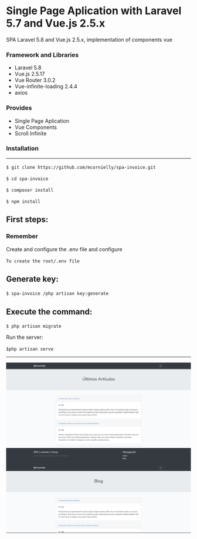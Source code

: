 # Single Page Aplication with Laravel 5.7 and Vue.js 2.5.x
SPA Laravel 5.8 and Vue.js 2.5.x, implementation of components vue

### Framework and Libraries
- Laravel 5.8
- Vue.js 2.5.17
- Vue Router 3.0.2
- Vue-infinite-loading 2.4.4
- axios

### Provides
- Single Page Aplication 
- Vue Components
- Scroll Infinite

### Installation
---

`$ git clone https://github.com/mcornielly/spa-invoice.git`

`$ cd spa-invoice`

`$ composer install`

`$ npm install`

First steps:
---
### Remember

Create and configure the .env file and configure

`To create the root/.env file`

Generate key:
---
`$ spa-invoice /php artisan key:generate`


Execute the command:
----
`$ php artisan migrate`

Run the server:

`$php artisan serve`

---
![alt tag](https://github.com/mcornielly/spa_laravue/blob/master/spa_home.png)
![alt tag](https://github.com/mcornielly/spa_laravue/blob/master/spa_blog.png)
